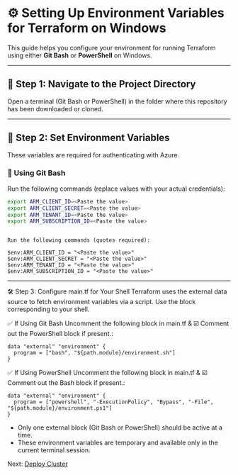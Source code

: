 # ⚙️ Setting Up Environment Variables for Terraform on Windows

This guide helps you configure your environment for running Terraform using either **Git Bash** or **PowerShell** on Windows.

---

## 📁 Step 1: Navigate to the Project Directory

Open a terminal (Git Bash or PowerShell) in the folder where this repository has been downloaded or cloned.

---

## 🧰 Step 2: Set Environment Variables

These variables are required for authenticating with Azure.

### 🐧 Using **Git Bash**

Run the following commands (replace values with your actual credentials):

```bash
export ARM_CLIENT_ID=<Paste the value>
export ARM_CLIENT_SECRET=<Paste the value>
export ARM_TENANT_ID=<Paste the value>
export ARM_SUBSCRIPTION_ID=<Paste the value>
```
```###  Using **Powershell**

Run the following commands (quotes required):

$env:ARM_CLIENT_ID = "<Paste the value>"
$env:ARM_CLIENT_SECRET = "<Paste the value>"
$env:ARM_TENANT_ID = "<Paste the value>"
$env:ARM_SUBSCRIPTION_ID = "<Paste the value>"
```
---
🛠 Step 3: Configure main.tf for Your Shell
Terraform uses the external data source to fetch environment variables via a script. Use the block corresponding to your shell.

✅ If Using Git Bash
Uncomment the following block in main.tf & ☑️ Comment out the PowerShell block if present.:
```
data "external" "environment" {
  program = ["bash", "${path.module}/environment.sh"]
}
```
✅ If Using PowerShell
Uncomment the following block in main.tf & ☑️ Comment out the Bash block if present.:
```
data "external" "environment" {
  program = ["powershell", "-ExecutionPolicy", "Bypass", "-File", "${path.module}/environment.ps1"]
}
```

* Only one external block (Git Bash or PowerShell) should be active at a time.
* These environment variables are temporary and available only in the current terminal session.

Next: [Deploy Cluster](./04-deploy-cluster.md)
